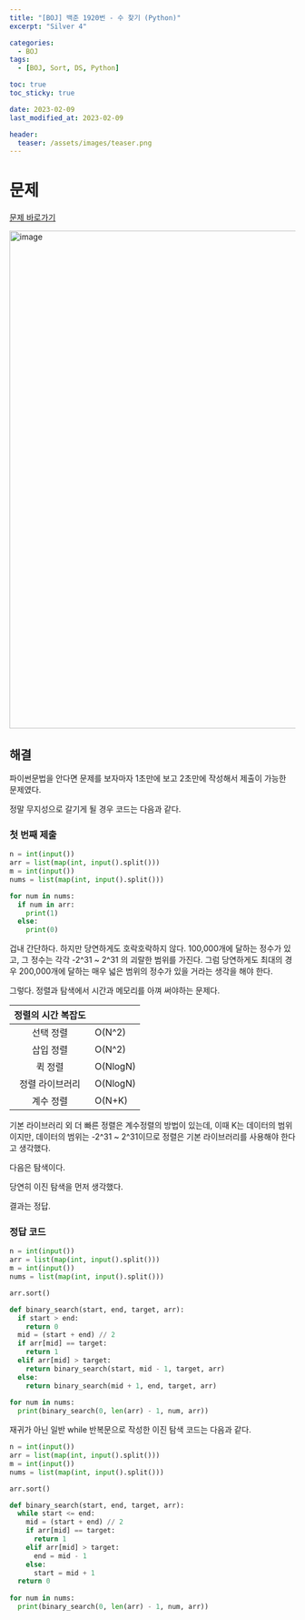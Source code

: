 ```yaml
---
title: "[BOJ] 백준 1920번 - 수 찾기 (Python)"
excerpt: "Silver 4"

categories:
  - BOJ
tags:
  - [BOJ, Sort, DS, Python]

toc: true
toc_sticky: true

date: 2023-02-09
last_modified_at: 2023-02-09

header:
  teaser: /assets/images/teaser.png
---
```


# 문제

<a href="https://www.acmicpc.net/problem/1920" target="_blank">문제 바로가기</a>

<img width="875" alt="image" src="https://user-images.githubusercontent.com/121740394/217884410-b795c184-ef3c-4f2c-9762-fcdd7f426162.png">

## 해결

파이썬문법을 안다면 문제를 보자마자 1초만에 보고 2초만에 작성해서 제출이 가능한 문제였다.

정말 무지성으로 갈기게 될 경우 코드는 다음과 같다.

### 첫 번째 제출

```py
n = int(input())
arr = list(map(int, input().split()))
m = int(input())
nums = list(map(int, input().split()))

for num in nums:
  if num in arr:
    print(1)
  else:
    print(0)
```

겁내 간단하다. 하지만 당연하게도 호락호락하지 않다. 100,000개에 달하는 정수가 있고, 그 정수는 각각 -2^31 ~ 2^31 의 괴랄한 범위를 가진다. 그럼 당연하게도 최대의 경우 200,000개에 달하는 매우 넓은 범위의 정수가 있을 거라는 생각을 해야 한다.

그렇다. 정렬과 탐색에서 시간과 메모리를 아껴 써야하는 문제다.

|정렬의 시간 복잡도||
|:---:|---|
|선택 정렬|O(N^2)|
|삽입 정렬|O(N^2)|
|퀵 정렬|O(NlogN)|
|정렬 라이브러리|O(NlogN)|
|계수 정렬|O(N+K)|

기본 라이브러리 외 더 빠른 정렬은 계수정렬의 방법이 있는데, 이때 K는 데이터의 범위이지만, 데이터의 범위는 -2^31 ~ 2^31이므로 정렬은 기본 라이브러리를 사용해야 한다고 생각했다.

다음은 탐색이다.

당연히 이진 탐색을 먼저 생각했다.

결과는 정답.

### 정답 코드

```py
n = int(input())
arr = list(map(int, input().split()))
m = int(input())
nums = list(map(int, input().split()))

arr.sort()

def binary_search(start, end, target, arr):
  if start > end:
    return 0
  mid = (start + end) // 2
  if arr[mid] == target:
    return 1
  elif arr[mid] > target:
    return binary_search(start, mid - 1, target, arr)
  else:
    return binary_search(mid + 1, end, target, arr)
  
for num in nums:
  print(binary_search(0, len(arr) - 1, num, arr))
```

재귀가 아닌 일반 while 반복문으로 작성한 이진 탐색 코드는 다음과 같다.

```py
n = int(input())
arr = list(map(int, input().split()))
m = int(input())
nums = list(map(int, input().split()))

arr.sort()

def binary_search(start, end, target, arr):
  while start <= end:
    mid = (start + end) // 2
    if arr[mid] == target:
      return 1
    elif arr[mid] > target:
      end = mid - 1
    else:
      start = mid + 1
  return 0
  
for num in nums:
  print(binary_search(0, len(arr) - 1, num, arr))
```